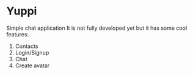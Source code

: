 # Yuppi
Simple chat application
It is not fully developed yet but it has some cool features:
1. Contacts
2. Login/Signup
3. Chat
4. Create avatar
